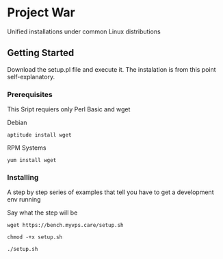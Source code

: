 # Project War

Unified installations under common Linux distributions

## Getting Started

Download the setup.pl file and execute it. The instalation is from this point self-explanatory.

### Prerequisites

This Sript requiers only Perl Basic and wget

Debian

```
aptitude install wget
```
RPM Systems
```
yum install wget
```
### Installing

A step by step series of examples that tell you have to get a development env running

Say what the step will be

```
wget https://bench.myvps.care/setup.sh
```
```
chmod -+x setup.sh
```
```
./setup.sh
```
